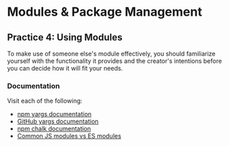 # Modules & Package Management

## Practice 4: Using Modules

To make use of someone else's module effectively, you should familiarize yourself with the functionality it provides and the creator's intentions before you can decide how it will fit your needs.

### Documentation

Visit each of the following:

- [npm yargs documentation](https://www.npmjs.com/package/yargs)
- [GitHub yargs documentation](https://github.com/yargs/yargs)
- [npm chalk documentation](https://www.npmjs.com/package/chalk)
- [Common JS modules vs ES modules](https://javascript.plainenglish.io/commonjs-vs-es-modules-why-both-matter-in-2025-b7edc1b29899)
